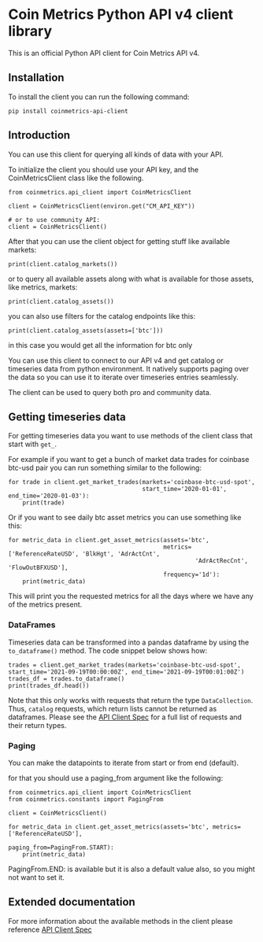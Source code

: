 # Coin Metrics Python API v4 client library

This is an official Python API client for Coin Metrics API v4.

## Installation
To install the client you can run the following command:
```
pip install coinmetrics-api-client
```


## Introduction
You can use this client for querying all kinds of data with your API.

To initialize the client you should use your API key, and the CoinMetricsClient class like the following.
```
from coinmetrics.api_client import CoinMetricsClient

client = CoinMetricsClient(environ.get("CM_API_KEY"))

# or to use community API:
client = CoinMetricsClient()
```

After that you can use the client object for getting stuff like available markets:
```
print(client.catalog_markets())
```

or to query all available assets along with what is available for those assets, like metrics, markets:

```
print(client.catalog_assets())
```


you can also use filters for the catalog endpoints like this:

```
print(client.catalog_assets(assets=['btc']))
```
in this case you would get all the information for btc only

You can use this client to connect to our API v4 and get catalog or timeseries data from python environment. It natively supports paging over the data so you can use it to iterate over timeseries entries seamlessly.

The client can be used to query both pro and community data.

## Getting timeseries data

For getting timeseries data you want to use methods of the client class that start with `get_`.

For example if you want to get a bunch of market data trades for coinbase btc-usd pair you can run something similar to the following:

```
for trade in client.get_market_trades(markets='coinbase-btc-usd-spot', 
                                      start_time='2020-01-01', end_time='2020-01-03'):
    print(trade)
```

Or if you want to see daily btc asset metrics you can use something like this:

```
for metric_data in client.get_asset_metrics(assets='btc', 
                                            metrics=['ReferenceRateUSD', 'BlkHgt', 'AdrActCnt',  
                                                     'AdrActRecCnt', 'FlowOutBFXUSD'], 
                                            frequency='1d'):
    print(metric_data)
```
This will print you the requested metrics for all the days where we have any of the metrics present. 


### DataFrames
Timeseries data can be transformed into a pandas dataframe by using the `to_dataframe()` method. The code snippet below shows how:

```
trades = client.get_market_trades(markets='coinbase-btc-usd-spot', start_time='2021-09-19T00:00:00Z', end_time='2021-09-19T00:01:00Z')
trades_df = trades.to_dataframe()
print(trades_df.head())
```

Note that this only works with requests that return the type `DataCollection`. Thus, `catalog` requests, which return lists cannot be returned as dataframes.
Please see the [API Client Spec](https://coinmetrics.github.io/api-client-python/site/api_client.html) for a full list
of requests and their return types.


### Paging
You can make the datapoints to iterate from start or from end (default).

for that you should use a paging_from argument like the following:
```
from coinmetrics.api_client import CoinMetricsClient
from coinmetrics.constants import PagingFrom

client = CoinMetricsClient()

for metric_data in client.get_asset_metrics(assets='btc', metrics=['ReferenceRateUSD'],
                                            paging_from=PagingFrom.START):
    print(metric_data)
```

PagingFrom.END: is available but it is also a default value also, so you might not want to set it.

## Extended documentation
For more information about the available methods in the client please reference [API Client Spec](https://coinmetrics.github.io/api-client-python/site/api_client.html)
